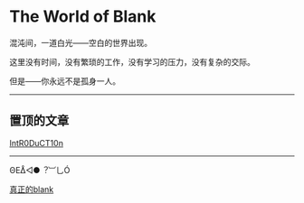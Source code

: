 # The World of Blank

混沌间，一道白光——空白的世界出现。

这里没有时间，没有繁琐的工作，没有学习的压力，没有复杂的交际。

但是——你永远不是孤身一人。

***

## 置顶的文章

[IntR0DuCT10n](/introduction)

---

ΘΕᐂ◁●︖︺乚Ó

[真正的blank](about:blank)
